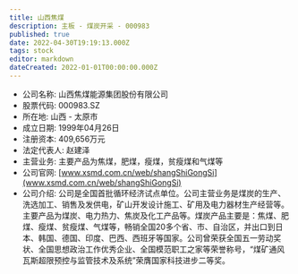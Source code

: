 ```yaml
---
title: 山西焦煤
description: 主板 - 煤炭开采 - 000983
published: true
date: 2022-04-30T19:19:13.000Z
tags: stock
editor: markdown
dateCreated: 2022-01-01T00:00:00.000Z
---
```


- 公司名称: 山西焦煤能源集团股份有限公司
- 股票代码: 000983.SZ
- 所在地: 山西 - 太原市
- 成立日期: 1999年04月26日
- 注册资本: 409,656万元
- 法定代表人: 赵建泽
- 主营业务: 主要产品为焦煤，肥煤，瘦煤，贫瘦煤和气煤等
- 公司官网: [www.xsmd.com.cn/web/shangShiGongSi](www.xsmd.com.cn/web/shangShiGongSi)
- 公司介绍: 公司是全国首批循环经济试点单位。公司主营业务是煤炭的生产、洗选加工、销售及发供电，矿山开发设计施工、矿用及电力器材生产经营等。主要产品为煤炭、电力热力、焦炭及化工产品等。煤炭产品主要是：焦煤、肥煤、瘦煤、贫瘦煤、气煤等，畅销全国20多个省、市、自治区，并出口到日本、韩国、德国、印度、巴西、西班牙等国家。公司曾荣获全国五一劳动奖状、全国思想政治工作优秀企业、全国模范职工之家等荣誉称号，“煤矿通风瓦斯超限预控与监管技术及系统”荣膺国家科技进步二等奖。


